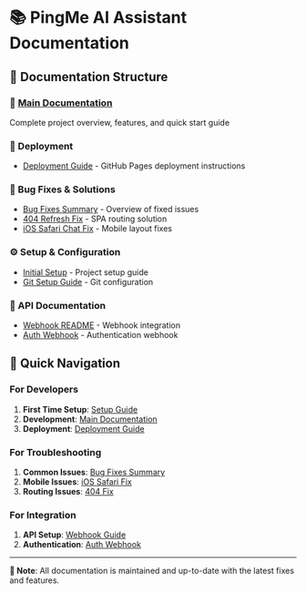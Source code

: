 # 📚 PingMe AI Assistant Documentation

## 📂 Documentation Structure

### 📖 [Main Documentation](README.md)
Complete project overview, features, and quick start guide

### 🚀 Deployment
- [Deployment Guide](deployment/guide.md) - GitHub Pages deployment instructions

### 🔧 Bug Fixes & Solutions
- [Bug Fixes Summary](fixes/summary.md) - Overview of fixed issues
- [404 Refresh Fix](fixes/FIX_404_REFRESH_SOLUTION.md) - SPA routing solution
- [iOS Safari Chat Fix](fixes/IOS_SAFARI_CHAT_FIX.md) - Mobile layout fixes

### ⚙️ Setup & Configuration
- [Initial Setup](setup/initial.md) - Project setup guide
- [Git Setup Guide](setup/GIT_SETUP_GUIDE.md) - Git configuration

### 📡 API Documentation
- [Webhook README](api/WEBHOOK_README.md) - Webhook integration
- [Auth Webhook](api/AUTH_WEBHOOK_README.md) - Authentication webhook

## 🎯 Quick Navigation

### For Developers
1. **First Time Setup**: [Setup Guide](setup/initial.md)
2. **Development**: [Main Documentation](README.md#development)
3. **Deployment**: [Deployment Guide](deployment/guide.md)

### For Troubleshooting
1. **Common Issues**: [Bug Fixes Summary](fixes/summary.md)
2. **Mobile Issues**: [iOS Safari Fix](fixes/IOS_SAFARI_CHAT_FIX.md)
3. **Routing Issues**: [404 Fix](fixes/FIX_404_REFRESH_SOLUTION.md)

### For Integration
1. **API Setup**: [Webhook Guide](api/WEBHOOK_README.md)
2. **Authentication**: [Auth Webhook](api/AUTH_WEBHOOK_README.md)

---

**📝 Note**: All documentation is maintained and up-to-date with the latest fixes and features.